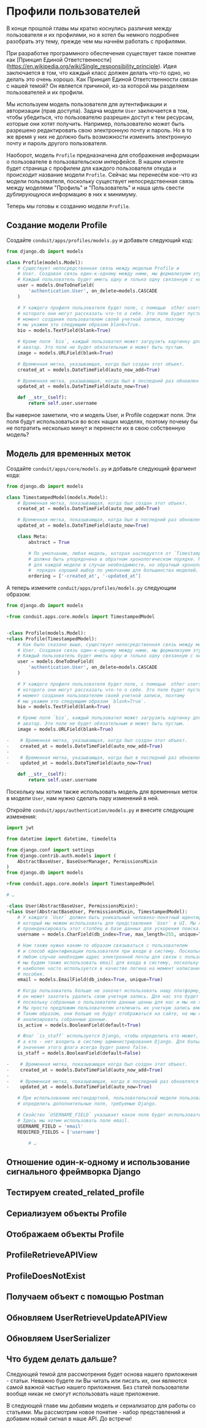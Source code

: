 # Профили пользователей

В конце прошлой главы мы кратко коснулись различия между пользователя и их профилями, но я хотел бы немного подробнее разобрать эту тему, прежде чем мы начнём работать с профилями.

При разработке программного обеспечения существует такое понятие как [Принцип Единой Ответственности] (https://en.wikipedia.org/wiki/Single_responsibility_principle). Идея заключается в том, что каждый класс должен делать что-то одно, но делать это очень хорошо. Как Принцип Единой Ответственности связан с нашей темой? Он является причиной, из-за которой мы разделяем пользователей и их профили.

Мы используем модель пользователя для аутентификации и авторизации (прав доступа). Задача модели `User` заключается в том, чтобы убедиться, что пользователю разрешен доступ к тем ресурсам, которые они хотят получить. Например, пользователю может быть разрешено редактировать свою электронную почту и пароль. Но в то же время у них не должно быть возможности изменить электронную почту и пароль другого пользователя.

Наоборот, модель `Profile` предназначена для отображения информации о пользователе в пользовательском интерфейсе. В нашем клиенте будет страница с профилем для каждого пользователя откуда и происходит название модели `Profile`. Сейчас мы перенесём кое-что из модели пользователя, поскольку существует непосредственная связь между моделями "Профиль" и "Пользователь" и наша цель свести дублирующуюся информацию в них к минимуму.

Теперь мы готовы к созданию модели `Profile`.

## Создание модели Profile

Создайте `conduit/apps/profiles/models.py` и добавьте следующий код:

```python
from django.db import models

class Profile(models.Model):
    # Существует непосредственная связь между моделью Profile и
    # User. Создавая связь один-к-одному между ними, мы формализуем эту связь.
    # Каждый пользователь будет иметь одну и только одну связанную с ним модель Profile.
    user = models.OneToOneField(
        'authentication.User', on_delete=models.CASCADE
    )

    # У каждого профиля пользователя будет поле, с помощью  other users
    # которого они могут рассказать что-то о себе. Это поле будет пустым в
    # момент создания пользователем своей учетной записи, поэтому 
    # мы укажем это следующим образом blank=True.
    bio = models.TextField(blank=True)

    # Кроме поля `bio`, каждый пользовател может загрузить картинку для профиля или
    # аватар. Это поле не будет обязательным и может быть пустым.
    image = models.URLField(blank=True)

    # Временная метка, указывающая, когда был создан этот объект.
    created_at = models.DateTimeField(auto_now_add=True)

    # Временная метка, указывающая, когда был в последний раз обновлен этот объект.
    updated_at = models.DateTimeField(auto_now=True)

    def __str__(self):
        return self.user.username
```

Вы наверное заметили, что и модель User, и Profile содержат поля. Эти поля будут использоваться во всех нащих моделях, поэтому почему бы не потратить несколько минут и перенести их в свою собственную модель?

## Модель для временных меток

Создайте `conduit/apps/core/models.py` и добавьте следующий фрагмент кода:

```python
from django.db import models

class TimestampedModel(models.Model):
    # Временная метка, показывающая, когда был создан этот объект.
    created_at = models.DateTimeField(auto_now_add=True)

    # Временная метка, показывающая, когда был в последний раз обновлен этот объект.
    updated_at = models.DateTimeField(auto_now=True)

    class Meta:
        abstract = True

        # По умолчанию, любая модель, которая наследуется от `TimestampedModel`
        # должна быть упорядочена в обратном хронологическом порядке. Мы можем переопределить это 
        # для каждой модели в случае необходимости, но обратный хронологический
        #  порядок хороший выбор по умолчанию для большинства моделей.
        ordering = ['-created_at', '-updated_at’]
```
А теперь измените `conduit/apps/profiles/models.py` следующим образом:

```python
from django.db import models

+from conduit.apps.core.models import TimestampedModel


-class Profile(models.Model):
+class Profile(TimestampedModel):
    # Как было сказано выше, существует непосредственная связь между моделью Profile и
    # User. Создавая связь один-к-одному между ними, мы формализуем эту связь.
    # Каждый пользователь будет иметь одну и только одну связанную с ним модель Profile.
    user = models.OneToOneField(
        'authentication.User', on_delete=models.CASCADE
    )

    # У каждого профиля пользователя будет поле, с помощью  other users
    # которого они могут рассказать что-то о себе. Это поле будет пустым в
    # момент создания пользователем своей учетной записи, поэтому 
    # мы укажем это следующим образом `blank=True`.
    bio = models.TextField(blank=True)

    # Кроме поля `bio`, каждый пользовател может загрузить картинку для профиля или
    # аватар. Это поле не будет обязательным и может быть пустым.
    image = models.URLField(blank=True)

-    # Временная метка, указывающая, когда был создан этот объект.
-    created_at = models.DateTimeField(auto_now_add=True)
-
-    # Временная метка, указывающая, когда был в последний раз обновлен этот объект.
-    updated_at = models.DateTimeField(auto_now=True)

    def __str__(self):
        return self.user.username
```
Поскольку мы хотим также использовать модель для временных меток в модели `User`, нам нужно сделать пару изменений в ней.

Откройте `conduit/apps/authentication/models.py` и внесите следующие изменения:

```python
import jwt

from datetime import datetime, timedelta

from django.conf import settings
from django.contrib.auth.models import (
    AbstractBaseUser, BaseUserManager, PermissionsMixin
)
from django.db import models

+from conduit.apps.core.models import TimestampedModel

# …

-class User(AbstractBaseUser, PermissionsMixin):
+class User(AbstractBaseUser, PermissionsMixin, TimestampedModel):
    # У каждого `User` должен быть уникальный человеко-понятный идентификатор,
    # который мы можем использовать для представления `User` в UI. Мы хотим
    # проиндексировать этот столбец в базе данных для ускорения поиска. 
    username = models.CharField(db_index=True, max_length=255, unique=True)

    # Нам также нужно каким-то образом связываться с пользователем
    # и способ идентификации пользователя при входе в систему. Поскольку нам в
    # любом случае необходим адрес электронной почты для связи с пользователем, 
    # мы будем также использовать email для входа в систему, поскольку он 
    # наиболее часто используется в качестве логина на момент написания учебного 
    # пособия.
    email = models.EmailField(db_index=True, unique=True)

    # Когда пользователь больше не захочет использовать нашу платформу,     
    # он может захотеть удалить свою учетную запись. Для нас это будет проблемой, 
    # поскольку собранные о пользователе данные ценны для нас и мы не хотим удалять их. 
    # Мы просто предложим пользователям отключить их учетную запись вместо её удаления.
    # Таким образом, они больше не будут отображаться на сайте, но мы сможем продолжать
    # анализировать собранные данные.   
    is_active = models.BooleanField(default=True)

    # Флаг `is_staff` используется Django, чтобы определить кто может, 
    # а кто - нет входить в систему администрирования Django. Для большинства пользователей
    # значение этого флага всегда будет равно false.
    is_staff = models.BooleanField(default=False)

-    # Временная метка, показывающая когда был создан этот объект.
-    created_at = models.DateTimeField(auto_now_add=True)
-
-    # Временная метка, показывающая, когда в последний раз обновлялся этот объект.
-    updated_at = models.DateTimeField(auto_now=True)

    # При использовании нестандартной, пользовательской модели пользователя необходимо
    # определить дополнительные поля, требуемые Django.

    # Свойство `USERNAME_FIELD` указывает какое поле будет использоваться для входа в систему.
    # Здесь мы хотим использовать поле email.
    USERNAME_FIELD = 'email'
    REQUIRED_FIELDS = ['username']

        # …
```

## Отношение один-к-одному и использование сигнального фреймворка Django

## Тестируем created_related_profile

## Сериализуем объекты Profile

## Отображаем объекты Profile

## ProfileRetrieveAPIView

## ProfileDoesNotExist

## Получаем объект с помощью Postman

## Обновляем UserRetrieveUpdateAPIView

## Обновляем UserSerializer

## Что будем делать дальше?

Следующей темой для рассмотрения будет основа нашего приложения - статьи. Неважно будете ли Вы читать или писать их, они являются самой важной частью нашего приложения. Без статей пользователи вообще никак не смогут использовать наше приложение.

В следующей главе мы добавим модель и сериализатор для работы со статьями. Мы рассмотрим новое понятие - набор представлений и добавим новый сигнал в наше API. До встречи!
